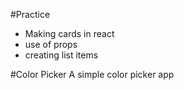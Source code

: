 #Practice
- Making cards in react
- use of props
- creating list items


#Color Picker
A simple color picker app
